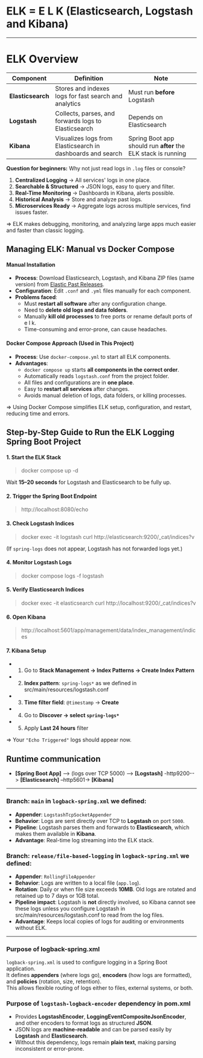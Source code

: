 # ELK = E L K (Elasticsearch, Logstash and Kibana)

---

# ELK Overview

| Component      | Definition                                                                 | Note                                                                                 |
|----------------|---------------------------------------------------------------------------|-------------------------------------------------------------------------------------|
| **Elasticsearch** | Stores and indexes logs for fast search and analytics                   | Must run **before** Logstash                                                       |
| **Logstash**      | Collects, parses, and forwards logs to Elasticsearch                    | Depends on Elasticsearch                                                          |
| **Kibana**        | Visualizes logs from Elasticsearch in dashboards and search            | Spring Boot app should run **after** the ELK stack is running                      |

**Question for beginners:** Why not just read logs in `.log` files or console?
1. **Centralized Logging** → All services' logs in one place.
2. **Searchable & Structured** → JSON logs, easy to query and filter.
3. **Real-Time Monitoring** → Dashboards in Kibana, alerts possible.
4. **Historical Analysis** → Store and analyze past logs.
5. **Microservices Ready** → Aggregate logs across multiple services, find issues faster.

=> ELK makes debugging, monitoring, and analyzing large apps much easier and faster than classic logging.

## Managing ELK: Manual vs Docker Compose

#### Manual Installation

- **Process**: Download Elasticsearch, Logstash, and Kibana ZIP files (same version) from [Elastic Past Releases](https://www.elastic.co/downloads/past-releases#elasticsearch).
- **Configuration**: Edit `.conf` and `.yml` files manually for each component.
- **Problems faced**:
    - Must **restart all software** after any configuration change.
    - Need to **delete old logs and data folders**.
    - Manually **kill old processes** to free ports or rename default ports of e l k.
    - Time-consuming and error-prone, can cause headaches.

#### Docker Compose Approach (Used in This Project)

- **Process**: Use `docker-compose.yml` to start all ELK components.
- **Advantages**:
    - `docker compose up` starts **all components in the correct order**.
    - Automatically reads `logstash.conf` from the project folder.
    - All files and configurations are in **one place**.
    - Easy to **restart all services** after changes.
    - Avoids manual deletion of logs, data folders, or killing processes.

=> Using Docker Compose simplifies ELK setup, configuration, and restart, reducing time and errors.

## Step-by-Step Guide to Run the ELK Logging Spring Boot Project

#### 1. Start the ELK Stack
> docker compose up -d

Wait **15–20 seconds** for Logstash and Elasticsearch to be fully up.

#### 2. Trigger the Spring Boot Endpoint
> http://localhost:8080/echo

#### 3. Check Logstash Indices
> docker exec -it logstash curl http://elasticsearch:9200/_cat/indices?v

(If `spring-logs` does not appear, Logstash has not forwarded logs yet.)

#### 4. Monitor Logstash Logs
> docker compose logs -f logstash

#### 5. Verify Elasticsearch Indices
> docker exec -it elasticsearch curl http://localhost:9200/_cat/indices?v

#### 6. Open Kibana
> http://localhost:5601/app/management/data/index_management/indices

#### 7. Kibana Setup
- 1. Go to **Stack Management → Index Patterns → Create Index Pattern**
- 2. **Index pattern**: `spring-logs*` as we defined in src/main/resources/logstash.conf
- 3. **Time filter field**: `@timestamp` → **Create**
- 4. Go to **Discover → select `spring-logs*`**
- 5. Apply **Last 24 hours** filter

=> Your `"Echo Triggered"` logs should appear now.



## Runtime communication

- **[Spring Boot App]** --> (logs over TCP 5000) –-> **[Logstash]** -http9200--> **[Elasticsearch]** –http5601-> **[Kibana]**


---
### Branch: `main` in `logback-spring.xml` we defined:
- **Appender**: `LogstashTcpSocketAppender`
- **Behavior**: Logs are sent directly over TCP to **Logstash** on port `5000`.
- **Pipeline**: Logstash parses them and forwards to **Elasticsearch**, which makes them available in **Kibana**.
- **Advantage**: Real-time log streaming into the ELK stack.


### Branch: `release/file-based-logging` in `logback-spring.xml` we defined:
- **Appender**: `RollingFileAppender`
- **Behavior**: Logs are written to a local file (`app.log`).
- **Rotation**: Daily or when file size exceeds **10MB**. Old logs are rotated and retained up to 7 days or 1GB total.
- **Pipeline impact**: Logstash is **not** directly involved, so Kibana cannot see these logs unless you configure Logstash in src/main/resources/logstash.conf to read from the log files.
- **Advantage**: Keeps local copies of logs for auditing or environments without ELK.

---

### Purpose of logback-spring.xml
`logback-spring.xml` is used to configure logging in a Spring Boot application.  
It defines **appenders** (where logs go), **encoders** (how logs are formatted), and **policies** (rotation, size, retention).  
This allows flexible routing of logs either to files, external systems, or both.

### Purpose of `logstash-logback-encoder` dependency in pom.xml

- Provides **LogstashEncoder**, **LoggingEventCompositeJsonEncoder**, and other encoders to format logs as structured **JSON**.
- JSON logs are **machine-readable** and can be parsed easily by **Logstash** and **Elasticsearch**.
- Without this dependency, logs remain **plain text**, making parsing inconsistent or error-prone.

